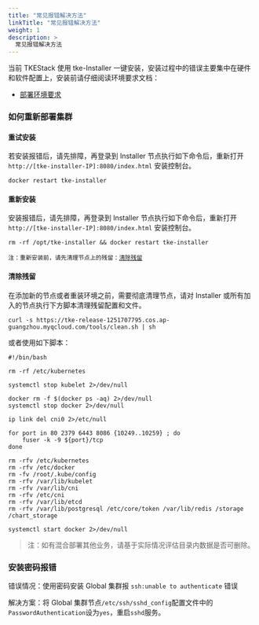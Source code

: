 ```yaml
---
title: "常见报错解决方法"
linkTitle: "常见报错解决方法"
weight: 1
description: >
  常见报错解决方法
---
```


当前 TKEStack 使用 tke-Installer 一键安装，安装过程中的错误主要集中在硬件和软件配置上，安装前请仔细阅读环境要求文档：

* [部署环境要求](../../../installation/environment-requirement)

### 如何重新部署集群

#### 重试安装

若安装报错后，请先排障，再登录到 Installer 节点执行如下命令后，重新打开 `http://[tke-installer-IP]:8080/index.html` 安装控制台。

```text
docker restart tke-installer
```

#### 重新安装

安装报错后，请先排障，再登录到 Installer 节点执行如下命令后，重新打开 `http://[tke-installer-IP]:8080/index.html` 安装控制台。

```text
rm -rf /opt/tke-installer && docker restart tke-installer
```

`注：重新安装前，请先清理节点上的残留：`[`清除残留`](../frequently-answer#qing-chu-can-liu) 

#### 清除残留

在添加新的节点或者重装环境之前，需要彻底清理节点，请对 Installer 或所有加入的节点执行下方脚本清理残留配置和文件。

```text
curl -s https://tke-release-1251707795.cos.ap-guangzhou.myqcloud.com/tools/clean.sh | sh
```

或者使用如下脚本：

```text
#!/bin/bash

rm -rf /etc/kubernetes

systemctl stop kubelet 2>/dev/null

docker rm -f $(docker ps -aq) 2>/dev/null
systemctl stop docker 2>/dev/null

ip link del cni0 2>/etc/null

for port in 80 2379 6443 8086 {10249..10259} ; do
    fuser -k -9 ${port}/tcp
done

rm -rfv /etc/kubernetes
rm -rfv /etc/docker
rm -fv /root/.kube/config
rm -rfv /var/lib/kubelet
rm -rfv /var/lib/cni
rm -rfv /etc/cni
rm -rfv /var/lib/etcd
rm -rfv /var/lib/postgresql /etc/core/token /var/lib/redis /storage /chart_storage

systemctl start docker 2>/dev/null
```

> 注：如有混合部署其他业务，请基于实际情况评估目录内数据是否可删除。



### 安装密码报错

错误情况：使用密码安装 Global 集群报 `ssh:unable to authenticate` 错误

解决方案：将 Global 集群节点`/etc/ssh/sshd_config`配置文件中的`PasswordAuthentication`设为`yes`，重启`sshd`服务。

